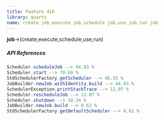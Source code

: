 ```yaml
---
title: Feature 416
library: quartz
name: create job,execute job,schedule job,use job,run job
---
```


**job**->(create,execute,schedule,use,run)

##### API References

```java
Scheduler.scheduleJob --> 94.83 %
Scheduler.start --> 70.69 %
StdSchedulerFactory.getScheduler --> 46.55 %
JobBuilder.newJob.withIdentity.build --> 44.83 %
SchedulerException.printStackTrace --> 12.07 %
Scheduler.rescheduleJob --> 12.07 %
Scheduler.shutdown --> 10.34 %
JobBuilder.newJob.build --> 8.62 %
StdSchedulerFactory.getDefaultScheduler --> 8.62 %
```
